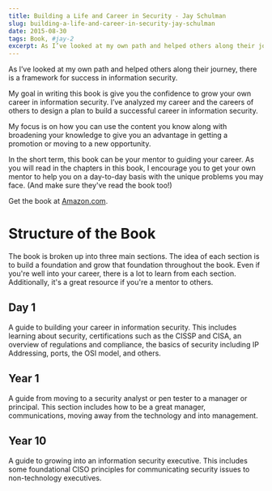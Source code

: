 ```yaml
---
title: Building a Life and Career in Security - Jay Schulman
slug: building-a-life-and-career-in-security-jay-schulman
date: 2015-08-30
tags: Book, #jay-2
excerpt: As I’ve looked at my own path and helped others along their journey, there is a framework for success in information security.
---
```


As I’ve looked at my own path and helped others along their journey, there is a framework for success in information security.

My goal in writing this book is give you the confidence to grow your own career in information security. I’ve analyzed my career and the careers of others to design a plan to build a successful career in information security.

My focus is on how you can use the content you know along with broadening your knowledge to give you an advantage in getting a promotion or moving to a new opportunity.

In the short term, this book can be your mentor to guiding your career. As you will read in the chapters in this book, I encourage you to get your own mentor to help you on a day-to-day basis with the unique problems you may face. (And make sure they've read the book too!)

Get the book at [Amazon.com](https://a.co/d/4PDlxjX).

# Structure of the Book

The book is broken up into three main sections. The idea of each section is to build a foundation and grow that foundation throughout the book. Even if you're well into your career, there is a lot to learn from each section. Additionally, it's a great resource if you're a mentor to others.

## Day 1

A guide to building your career in information security. This includes learning about security, certifications such as the CISSP and CISA, an overview of regulations and compliance, the basics of security including IP Addressing, ports, the OSI model, and others.

## Year 1

A guide from moving to a security analyst or pen tester to a manager or principal. This section includes how to be a great manager, communications, moving away from the technology and into management.

## Year 10

A guide to growing into an information security executive. This includes some foundational CISO principles for communicating security issues to non-technology executives.
